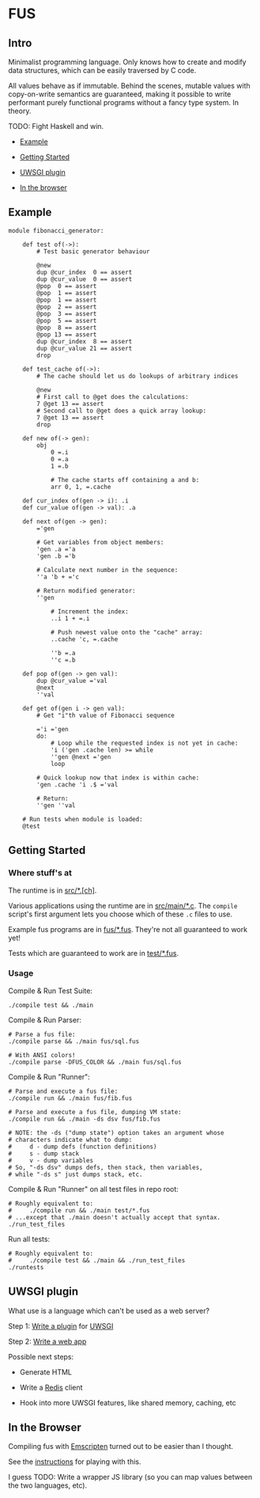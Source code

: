 
# FUS

## Intro

Minimalist programming language.
Only knows how to create and modify data structures, which can be easily traversed by C code.

All values behave as if immutable.
Behind the scenes, mutable values with copy-on-write semantics are guaranteed,
making it possible to write performant purely functional programs
without a fancy type system. In theory.

TODO: Fight Haskell and win.

* [Example](#example)

* [Getting Started](#getting-started)

* [UWSGI plugin](#uwsgi-plugin)

* [In the browser](#in-the-browser)


## Example

    module fibonacci_generator:

        def test of(->):
            # Test basic generator behaviour

            @new
            dup @cur_index  0 == assert
            dup @cur_value  0 == assert
            @pop  0 == assert
            @pop  1 == assert
            @pop  1 == assert
            @pop  2 == assert
            @pop  3 == assert
            @pop  5 == assert
            @pop  8 == assert
            @pop 13 == assert
            dup @cur_index  8 == assert
            dup @cur_value 21 == assert
            drop

        def test_cache of(->):
            # The cache should let us do lookups of arbitrary indices

            @new
            # First call to @get does the calculations:
            7 @get 13 == assert
            # Second call to @get does a quick array lookup:
            7 @get 13 == assert
            drop

        def new of(-> gen):
            obj
                0 =.i
                0 =.a
                1 =.b

                # The cache starts off containing a and b:
                arr 0, 1, =.cache

        def cur_index of(gen -> i): .i
        def cur_value of(gen -> val): .a

        def next of(gen -> gen):
            ='gen

            # Get variables from object members:
            'gen .a ='a
            'gen .b ='b

            # Calculate next number in the sequence:
            ''a 'b + ='c

            # Return modified generator:
            ''gen

                # Increment the index:
                ..i 1 + =.i

                # Push newest value onto the "cache" array:
                ..cache 'c, =.cache

                ''b =.a
                ''c =.b

        def pop of(gen -> gen val):
            dup @cur_value ='val
            @next
            ''val

        def get of(gen i -> gen val):
            # Get "i"th value of Fibonacci sequence

            ='i ='gen
            do:
                # Loop while the requested index is not yet in cache:
                'i ('gen .cache len) >= while
                ''gen @next ='gen
                loop

            # Quick lookup now that index is within cache:
            'gen .cache 'i .$ ='val

            # Return:
            ''gen ''val

        # Run tests when module is loaded:
        @test


## Getting Started

### Where stuff's at

The runtime is in [src/*.[ch]](/src).

Various applications using the runtime are in [src/main/*.c](/src/main).
The ``compile`` script's first argument lets you choose which of these ``.c`` files to use.

Example fus programs are in [fus/*.fus](/fus).
They're not all guaranteed to work yet!

Tests which are guaranteed to work are in [test/*.fus](/test).

### Usage

Compile & Run Test Suite:

    ./compile test && ./main

Compile & Run Parser:

    # Parse a fus file:
    ./compile parse && ./main fus/sql.fus

    # With ANSI colors!
    ./compile parse -DFUS_COLOR && ./main fus/sql.fus

Compile & Run "Runner":

    # Parse and execute a fus file:
    ./compile run && ./main fus/fib.fus

    # Parse and execute a fus file, dumping VM state:
    ./compile run && ./main -ds dsv fus/fib.fus

    # NOTE: the -ds ("dump state") option takes an argument whose
    # characters indicate what to dump:
    #     d - dump defs (function definitions)
    #     s - dump stack
    #     v - dump variables
    # So, "-ds dsv" dumps defs, then stack, then variables,
    # while "-ds s" just dumps stack, etc.

Compile & Run "Runner" on all test files in repo root:

    # Roughly equivalent to:
    #     ./compile run && ./main test/*.fus
    # ...except that ./main doesn't actually accept that syntax.
    ./run_test_files

Run all tests:

    # Roughly equivalent to:
    #     ./compile test && ./main && ./run_test_files
    ./runtests



## UWSGI plugin

What use is a language which can't be used as a web server?

Step 1: [Write a plugin](/uwsgi) for [UWSGI](https://uwsgi-docs.readthedocs.io/en/latest/)

Step 2: [Write a web app](/fus/webapp_simple.fus)

Possible next steps:

* Generate HTML

* Write a [Redis](https://redis.io/) client

* Hook into more UWSGI features, like shared memory, caching, etc



## In the Browser

Compiling fus with [Emscripten](https://kripken.github.io/emscripten-site/)
turned out to be easier than I thought.

See the [instructions](/js) for playing with this.

I guess TODO: Write a wrapper JS library (so you can map values between the two languages, etc).
